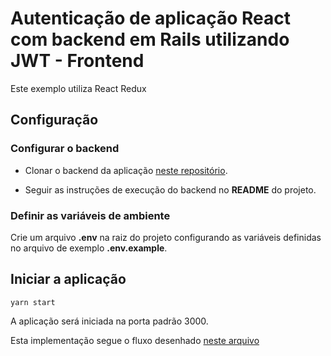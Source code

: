 # Autenticação de aplicação React com backend em Rails utilizando JWT - Frontend

Este exemplo utiliza React Redux

## Configuração

### Configurar o backend

- Clonar o backend da aplicação [neste repositório](https://github.com/lucivaldo/auth-react-rails-jwt-backend).

- Seguir as instruções de execução do backend no __README__ do projeto.

### Definir as variáveis de ambiente

Crie um arquivo __.env__ na raiz do projeto configurando as variáveis definidas no arquivo de exemplo __.env.example__.

## Iniciar a aplicação

`yarn start`

A aplicação será iniciada na porta padrão 3000.

Esta implementação segue o fluxo desenhado [neste arquivo](https://github.com/lucivaldo/auth-react-rails-jwt-frontend/blob/main/docs/Autentica%C3%A7%C3%A3o%20JWT%20-%20Fluxo%20frontend%20React%20com%20backend%20em%20Rails.png)
